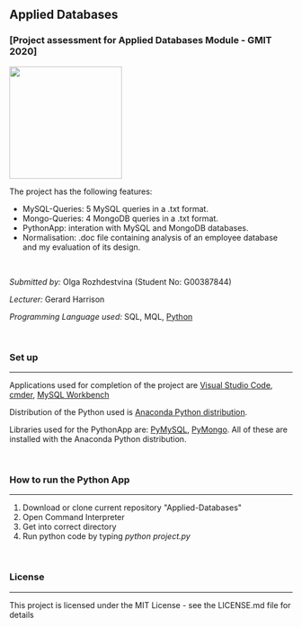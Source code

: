 ## Applied Databases
### [Project assessment for Applied Databases Module - GMIT 2020]

<img height="200" src="https://lh3.googleusercontent.com/proxy/HRPOkLPECRRnZMxrRrIyDEqDfl43QLYjgOAZ8fUEEFomBIv1t0i1eO_sxz0lM2j4XzazgbyNOskG5DyTMEmtjnSsLliQnVhX_CTbv0JcK7YS2vJ8smBDL9uAvA">

<br>

The project has the following features:

* MySQL-Queries: 5 MySQL queries in a .txt format.
* Mongo-Queries: 4 MongoDB queries in a .txt format.
* PythonApp: interation with MySQL and MongoDB databases.
* Normalisation: .doc file containing analysis of an employee database and my evaluation of its design. 

<br>

*Submitted by:* Olga Rozhdestvina (Student No: G00387844) 

*Lecturer:* Gerard Harrison

*Programming Language used:* SQL, MQL, [Python](https://www.python.org/)

<br>

### Set up
___

Applications used for completion of the project are [Visual Studio Code](https://code.visualstudio.com/), [cmder](http://cmder.net/), [MySQL Workbench](https://www.mysql.com/products/workbench/)

Distribution of the Python used is [Anaconda Python distribution](https://www.anaconda.com/). 

Libraries used for the PythonApp are: [PyMySQL](https://pypi.org/project/PyMySQL/), [PyMongo](https://pypi.org/project/pymongo/). All of these are installed with the Anaconda Python distribution.

<br>

###  How to run the Python App
___


1. Download or clone current repository "Applied-Databases"
2. Open Command Interpreter 
3. Get into correct directory
4. Run python code by typing *python project.py*


<br>

### License
___

This project is licensed under the MIT License - see the LICENSE.md file for details